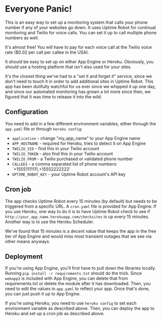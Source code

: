 Everyone Panic!
===============

This is an easy way to set up a monitoring system that calls your phone number
if any of your websites go down. It uses Uptime Robot for continual
monitoring and Twilio for voice calls. You can set it up to call multiple
phone numbers as well.

It's almost free! You will have to pay for each voice call at the Twilio voice
rate ($0.02 per call per callee in the USA).

It should be easy to set up on either App Engine or Heroku. Obviously, you
should use a hosting platform that isn't also used for your sites.

It's the closest thing we've had to a "set it and forget it" service, since we
don't need to touch it in order to add additional sites in Uptime Robot. This
app has been dutifully watchful for us ever since we whipped it up one day,
and since our automated monitoring has grown a lot more since then, we figured
that it was time to release it into the wild.


Configuration
-------------

You need to add in a few different environment variables, either through the
`app.yaml` file or through `heroku config`:

* `application` - change "my_app_name" to your App Engine name
* `APP_HOSTNAME` - required for Heroku, tries to detect it on App Engine
* `TWILIO_SID` - find this in your Twilio account
* `TWILIO_TOKEN` - also find this in your Twilio account
* `TWILIO_FROM` - a Twilio purchased or validated phone number
* `CALLEES` - a comma separated list of phone numbers:
`+15551111111,+15552222222'
* `UPTIME_ROBOT_KEY` - your Uptime Robot account's API key


Cron job
--------

The app checks Uptime Robot every 15 minutes (by default) but needs to be
triggered from a specific URL. A `cron.yaml` file is provided for App Engine.
If you use Heroku, one way to do it is to have Uptime Robot check to see if
`http://your_app_name.herokuapp.com/checksites` is up every 15 minutes.
Another way is to use the Heroku Scheduler.

We've found that 15 minutes is a decent value that keeps the app in the free
tier of App Engine and would miss most transient outages that we see via other
means anyways.


Deployment
----------

If you're using App Engine, you'll first have to pull down the libraries
locally. Running `pip install -r requirements.txt` should do the trick.
Since `webapp2` is included with App Engine, you can delete that from
requirements.txt or delete the module after it has downloaded.
Then, you need to edit the values in `app.yaml` to reflect your app. Once
that's done, you can just push it up to App Engine.

If you're using Heroku, you need to use `heroku config` to set each
environment variable as described above. Then, you can deploy the app to
Heroku and set up a cron job as described above.
